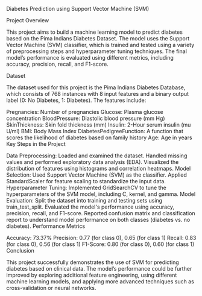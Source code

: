 Diabetes Prediction using Support Vector Machine (SVM)

Project Overview

This project aims to build a machine learning model to predict diabetes based on the Pima Indians Diabetes Dataset. The model uses the Support Vector Machine (SVM) classifier, which is trained and tested using a variety of preprocessing steps and hyperparameter tuning techniques. The final model’s performance is evaluated using different metrics, including accuracy, precision, recall, and F1-score.

Dataset

The dataset used for this project is the Pima Indians Diabetes Database, which consists of 768 instances with 8 input features and a binary output label (0: No Diabetes, 1: Diabetes). The features include:

Pregnancies: Number of pregnancies
Glucose: Plasma glucose concentration
BloodPressure: Diastolic blood pressure (mm Hg)
SkinThickness: Skin fold thickness (mm)
Insulin: 2-Hour serum insulin (mu U/ml)
BMI: Body Mass Index
DiabetesPedigreeFunction: A function that scores the likelihood of diabetes based on family history
Age: Age in years
Key Steps in the Project

Data Preprocessing:
Loaded and examined the dataset.
Handled missing values and performed exploratory data analysis (EDA).
Visualized the distribution of features using histograms and correlation heatmaps.
Model Selection:
Used Support Vector Machine (SVM) as the classifier.
Applied StandardScaler for feature scaling to standardize the input data.
Hyperparameter Tuning:
Implemented GridSearchCV to tune the hyperparameters of the SVM model, including C, kernel, and gamma.
Model Evaluation:
Split the dataset into training and testing sets using train_test_split.
Evaluated the model's performance using accuracy, precision, recall, and F1-score.
Reported confusion matrix and classification report to understand model performance on both classes (diabetes vs. no diabetes).
Performance Metrics

Accuracy: 73.37%
Precision: 0.77 (for class 0), 0.65 (for class 1)
Recall: 0.83 (for class 0), 0.56 (for class 1)
F1-Score: 0.80 (for class 0), 0.60 (for class 1)
Conclusion

This project successfully demonstrates the use of SVM for predicting diabetes based on clinical data. The model’s performance could be further improved by exploring additional feature engineering, using different machine learning models, and applying more advanced techniques such as cross-validation or neural networks.
